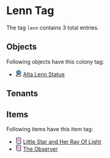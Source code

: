 # Lenn Tag

The tag `lenn` contains 3 total entries.

## Objects

Following objects have this colony tag:

- <img src="https://raw.githubusercontent.com/Ceterai/Enternia/main/objects/alta/special/secret/statue_lenn/icon.png" alt="Alta Lenn Statue icon" loading="lazy" height="16px" width="auto" /> [Alta Lenn Statue](https://ceterai.github.io/MyEnternia/Wiki/AltaLennStatue)

## Tenants

## Items

Following items have this item tag:

- <img src="https://raw.githubusercontent.com/Ceterai/Enternia/main/codex/alta/ebook/stardust.png" alt="Little Star and Her Ray Of Light icon" loading="lazy" height="16px" width="auto" /> [Little Star and Her Ray Of Light](https://ceterai.github.io/MyEnternia/Wiki/LittleStarandHerRayOfLight)
- <img src="https://raw.githubusercontent.com/Ceterai/Enternia/main/codex/alta/ebook/stardust.png" alt="The Observer icon" loading="lazy" height="16px" width="auto" /> [The Observer](https://ceterai.github.io/MyEnternia/Wiki/TheObserver)
